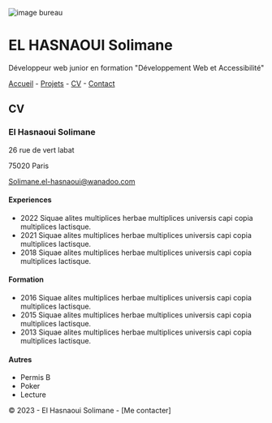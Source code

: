 ![image bureau](https://c.pxhere.com/photos/32/23/computer_computers_computer_technology_room_technology_internet_keyboard_work-563656.jpg!d)

# EL HASNAOUI Solimane #

Développeur web junior en formation "Développement Web et Accessibilité"

[Accueil](https://github.com/Solimane935/S01E11-Ateliers-Recap-exo-solimane/blob/main/-Ateliers-Recap-exo-solimane.md) - [Projets](https://github.com/Solimane935/S01E11-Ateliers-Recap-exo-solimane/blob/main/projets.md) - [CV](https://github.com/Solimane935/S01E11-Ateliers-Recap-exo-solimane/blob/main/projets.md) - [Contact](https://github.com/Solimane935/S01E11-Ateliers-Recap-exo-solimane/blob/main/contact.md)

## CV ##

### El Hasnaoui Solimane ###

26 rue de vert labat

75020 Paris

Solimane.el-hasnaoui@wanadoo.com

#### Experiences ####

* 2022 Siquae alites multiplices herbae multiplices universis capi copia multiplices lactisque.
* 2021 Siquae alites multiplices herbae multiplices universis capi copia multiplices lactisque.
* 2018 Siquae alites multiplices herbae multiplices universis capi copia multiplices lactisque.

#### Formation ####

* 2016 Siquae alites multiplices herbae multiplices universis capi copia multiplices lactisque.
* 2015 Siquae alites multiplices herbae multiplices universis capi copia multiplices lactisque.
* 2013 Siquae alites multiplices herbae multiplices universis capi copia multiplices lactisque.

#### Autres ####

* Permis B
* Poker
* Lecture


© 2023 - El Hasnaoui Solimane - [Me contacter]